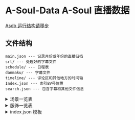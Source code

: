 # A-Soul-Data A-Soul 直播数据
[Asdb 运行结构请移步](https://github.com/peterpei1186861238/A-Soul-Database)
## 文件结构
```
main.json --- 记录月份或年份的直播归档
srt/ --- 处理好的字幕文件
schedule/ --- 日程表
danmaku/ --- 字幕文件
timeline/ --- 评论区和其他地方的时间轴
Index.json --- 索引BV号位置
search.json --- 包含字幕和其他文件信息
```

<details>
<summary>场景一览表</summary>

</details>

<details>
<summary>服饰一览表</summary>

</details>

<details>
<summary>index.json 模板</summary>
<pre>
```
{
	"date": "12-11",
	"time": "20:00",
	"liveRoom": "D",
	"bv": "BV1Ka411k7rM",
	"title": "【A-SOUL一周年】2021.12.11 周年特别直播！",
	"scene": ["LegendWorld"],
	"type": ["song", "chat", "dance", "game"],
	"staff": ["A", "B", "C", "D", "E"],
	"clip": 3,
	"items": [{
		"name": "game",
		"item": [
			["入梦", "1-18:01"],
			["同行", "1-61:37"],
			["赴约", "2-22:39"],
			["乘风", "3-03:15"],
			["追光", "3-21:04"]
		]
	}, {
		"name": "song",
		"item": [
			["沧海一声笑", "1-28:37", ["A"]],
			["刀马旦", "1-37:54", ["C"]],
			["传说的世界", "2-19:12", ["A", "B", "C", "D", "E"]],
			["在水一方", "2-29:02", ["C", "E"]],
			["藏", "2-35:35", ["A", "B", "D"]],
			["流光记", "3-08:11", ["E"]],
			["苏幕遮", "3-09:10", ["B"]],
			"......"
		]
	}, {
		"name": "dance",
		"item": [
			["leavan polkka", "1-07:23", ["A", "B", "C", "D", "E"]],
			["我们身处当下", "1-08:17", ["A", "B", "C", "D", "E"]],
			["ふわふわ時間", "1-09:48", ["A", "B", "C", "D", "E"]],
			"......."
		]
	}],
	"skin": {
		"A": ["LegendWorld", "group", "year"],
		"B": ["LegendWorld", "group", "year"],
		"C": ["LegendWorld", "group", "year", "official"],
		"D": ["LegendWorld", "group", "year"],
		"E": ["LegendWorld", "group", "year"]
	},
	"platform": "B",
	"tags": ["00:01 还记得与她们的初遇吗？","....."]
}
```</pre>
</details>

